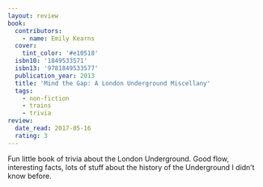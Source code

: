 ```yaml
---
layout: review
book:
  contributors:
    - name: Emily Kearns
  cover:
    tint_color: '#e10518'
  isbn10: '1849533571'
  isbn13: '9781849533577'
  publication_year: 2013
  title: 'Mind the Gap: A London Underground Miscellany'
  tags:
    - non-fiction
    - trains
    - trivia
review:
  date_read: 2017-05-16
  rating: 3
---
```


Fun little book of trivia about the London Underground. Good flow, interesting facts, lots of stuff about the history of the Underground I didn’t know before.
